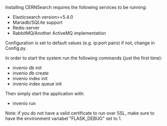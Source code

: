 Installing CERNSearch requires the following services to be running:

- Elasticsearch version>=5.4.0
- Mariadb/SQLite support
- Redis-server
- RabbitMQ/Another ActiveMQ implementation

Configuration is set to default values (e.g. ip:port pairs) if not, change in Config.py.

In order to start the system run the following commands (just the first time):

- invenio db init
- invenio db create
- invenio index init
- invenio index queue init

Then simply start the application with:

- invenio run

Note: if you do not have a valid certificate to run over SSL, make sure to have the environment variabel "FLASK_DEBUG"
set to 1.
